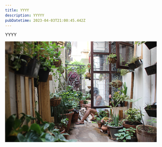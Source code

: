 ```yaml
---
title: YYYY
description: YYYYY
pubDatetime: 2023-04-03T21:00:45.442Z
---
```

YYYY

![](public/assets/yyyy.png)